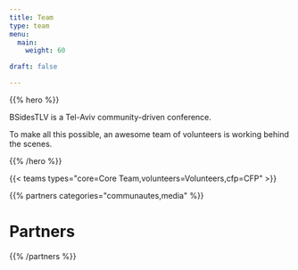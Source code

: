 ```yaml
---
title: Team
type: team
menu:
  main:
    weight: 60

draft: false

---
```


{{% hero %}}

BSidesTLV is a Tel-Aviv community-driven conference.

To make all this possible, an awesome team of volunteers is working behind the scenes.

{{% /hero %}}

<!-- ... -->

{{< teams types="core=Core Team,volunteers=Volunteers,cfp=CFP" >}}

<!-- ... -->

{{% partners categories="communautes,media" %}}
# Partners
{{% /partners %}}